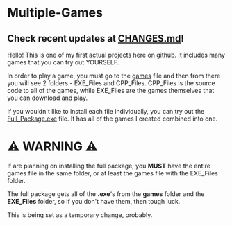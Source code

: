 # Multiple-Games

## Check recent updates at [CHANGES.md](CHANGES.md)!

Hello! This is one of my first actual projects here on github. It includes many games that you can try out YOURSELF.

In order to play a game, you must go to the [games](games) file and then from there you will see 2 folders - EXE_Files and CPP_Files. CPP_Files is the source code to all of the games, while EXE_Files are the games themselves that you can download and play.

If you wouldn't like to install each file individually, you can try out the [Full_Package.exe](Full_Package.exe) file. It has all of the games I created combined into one.

# ⚠️ WARNING ⚠️

If are planning on installing the full package, you **MUST** have the entire games file in the same folder, or at least the games file with the EXE_Files folder.

The full package gets all of the **.exe**'s from the **games** folder and the **EXE_Files** folder, so if you don't have them, then tough luck.

This is being set as a temporary change, probably.